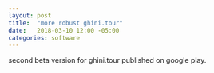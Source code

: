 ```yaml
---
layout: post
title:  "more robust ghini.tour"
date:   2018-03-10 12:00 -05:00
categories: software
---
```


second beta version for ghini.tour published on google play.